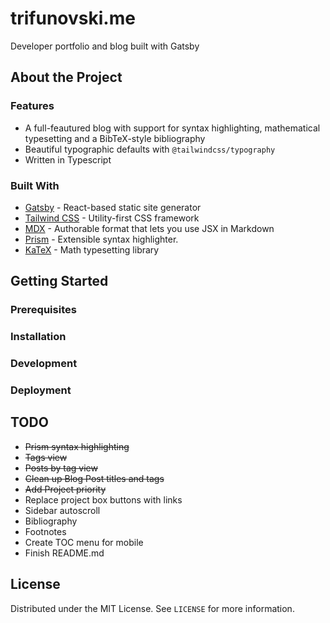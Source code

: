 # trifunovski.me

Developer portfolio and blog built with Gatsby

## About the Project

### Features

- A full-feautured blog with support for syntax highlighting, mathematical typesetting and a BibTeX-style bibliography
- Beautiful typographic defaults with `@tailwindcss/typography`
- Written in Typescript

### Built With

- [Gatsby](https://www.gatsbyjs.com/) - React-based static site generator
- [Tailwind CSS](https://tailwindcss.com/) - Utility-first CSS framework
- [MDX](https://mdxjs.com/) - Authorable format that lets you use JSX in Markdown
- [Prism](https://prismjs.com/) - Extensible syntax highlighter.
- [KaTeX](https://katex.org/) - Math typesetting library

## Getting Started

### Prerequisites

### Installation

### Development

### Deployment

## TODO

- ~~Prism syntax highlighting~~
- ~~Tags view~~
- ~~Posts by tag view~~
- ~~Clean up Blog Post titles and tags~~
- ~~Add Project priority~~
- Replace project box buttons with links
- Sidebar autoscroll
- Bibliography
- Footnotes
- Create TOC menu for mobile
- Finish README.md

## License

Distributed under the MIT License. See `LICENSE` for more information.
